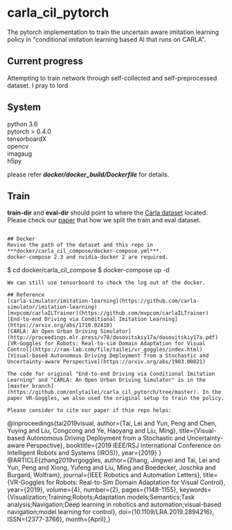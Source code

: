 # carla_cil_pytorch

The pytorch implementation to train the uncertain aware imitation learning policy in "conditional imitation learning based AI that runs on CARLA". 

## Current progress
Attempting to train network through self-collected and self-preprocessed dataset. I pray to lord

## System
python 3.6    
pytorch > 0.4.0    
tensorboardX    
opencv    
imagaug    
h5py    

please refer ***docker/docker_build/Dockerfile*** for details.

## Train
**train-dir** and **eval-dir** should point to where the [Carla dataset](https://github.com/carla-simulator/imitation-learning/blob/master/README.md) located.
Please check our [paper](https://arxiv.org/abs/1903.00821) that how we split the train and eval dataset.
```

## Docker
Revise the path of the dataset and this repo in ***docker/carla_cil_compose/docker-compose.yml***.    
docker-compose 2.3 and nvidia-docker 2 are required.

```
$ cd docker/carla_cil_compose
$ docker-compose up -d
```
We can still use tensorboard to check the log out of the docker.

## Reference
[carla-simulator/imitation-learning](https://github.com/carla-simulator/imitation-learning)    
[mvpcom/carlaILTrainer](https://github.com/mvpcom/carlaILTrainer)    
[End-to-end Driving via Conditional Imitation Learning](https://arxiv.org/abs/1710.02410)    
[CARLA: An Open Urban Driving Simulator](http://proceedings.mlr.press/v78/dosovitskiy17a/dosovitskiy17a.pdf)    
[VR-Goggles for Robots: Real-to-sim Domain Adaptation for Visual Control](https://ram-lab.com/file/tailei/vr_goggles/index.html)    
[Visual-based Autonomous Driving Deployment from a Stochastic and Uncertainty-aware Perspective](https://arxiv.org/abs/1903.00821)

The code for original "End-to-end Driving via Conditional Imitation Learning" and "CARLA: An Open Urban Driving Simulator" is in the [master branch](https://github.com/onlytailei/carla_cil_pytorch/tree/master). In the paper VR-Goggles, we also used the original setup to train the policy.

Please consider to cite our paper if thie repo helps:
```
@inproceedings{tai2019visual,
  author={Tai, Lei and Yun, Peng and Chen, Yuying and Liu, Congcong and Ye, Haoyang and Liu, Ming},
  title={Visual-based Autonomous Driving Deployment from a Stochastic and Uncertainty-aware Perspective},
  booktitle={2019 IEEE/RSJ International Conference on Intelligent Robots and Systems (IROS)},
  year={2019}
}
@ARTICLE{zhang2019vrgoggles,
  author={Zhang, Jingwei and Tai, Lei and Yun, Peng and Xiong, Yufeng and Liu, Ming and Boedecker, Joschka and Burgard, Wolfram},
  journal={IEEE Robotics and Automation Letters},
  title={VR-Goggles for Robots: Real-to-Sim Domain Adaptation for Visual Control},
  year={2019},
  volume={4},
  number={2},
  pages={1148-1155},
  keywords={Visualization;Training;Robots;Adaptation models;Semantics;Task analysis;Navigation;Deep learning in robotics and automation;visual-based navigation;model learning for control},
  doi={10.1109/LRA.2019.2894216},
  ISSN={2377-3766},
  month={April},}
```
